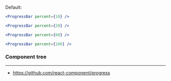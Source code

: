 Default:

```jsx
<ProgressBar percent={10} />

<ProgressBar percent={20} />

<ProgressBar percent={60} />

<ProgressBar percent={100} />

```

### Component tree

---

-   https://github.com/react-component/progress
